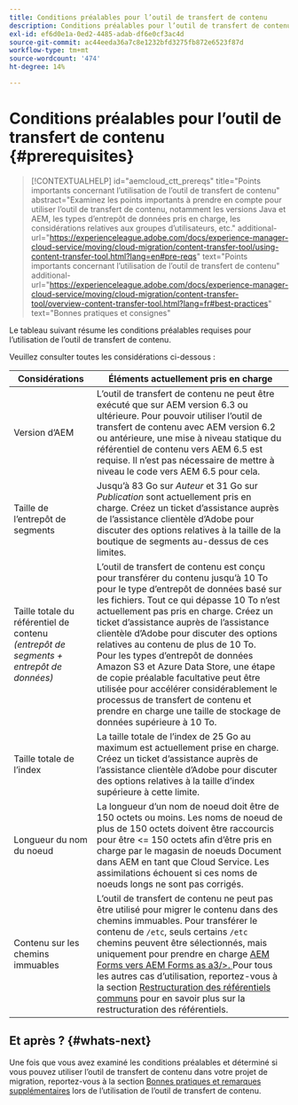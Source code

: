 ```yaml
---
title: Conditions préalables pour l’outil de transfert de contenu
description: Conditions préalables pour l’outil de transfert de contenu
exl-id: ef6d0e1a-0ed2-4485-adab-df6e0cf3ac4d
source-git-commit: ac44eeda36a7c8e1232bfd3275fb872e6523f87d
workflow-type: tm+mt
source-wordcount: '474'
ht-degree: 14%

---
```


# Conditions préalables pour l’outil de transfert de contenu {#prerequisites}

>[!CONTEXTUALHELP]
>id="aemcloud_ctt_prereqs"
>title="Points importants concernant l’utilisation de l’outil de transfert de contenu"
>abstract="Examinez les points importants à prendre en compte pour utiliser l’outil de transfert de contenu, notamment les versions Java et AEM, les types d’entrepôt de données pris en charge, les considérations relatives aux groupes d’utilisateurs, etc."
>additional-url="https://experienceleague.adobe.com/docs/experience-manager-cloud-service/moving/cloud-migration/content-transfer-tool/using-content-transfer-tool.html?lang=en#pre-reqs" text="Points importants concernant l’utilisation de l’outil de transfert de contenu"
>additional-url="https://experienceleague.adobe.com/docs/experience-manager-cloud-service/moving/cloud-migration/content-transfer-tool/overview-content-transfer-tool.html?lang=fr#best-practices" text="Bonnes pratiques et consignes"

Le tableau suivant résume les conditions préalables requises pour l’utilisation de l’outil de transfert de contenu.

Veuillez consulter toutes les considérations ci-dessous :

| Considérations | Éléments actuellement pris en charge |
|--- |--- |
| Version d’AEM | L’outil de transfert de contenu ne peut être exécuté que sur AEM version 6.3 ou ultérieure. Pour pouvoir utiliser l’outil de transfert de contenu avec AEM version 6.2 ou antérieure, une mise à niveau statique du référentiel de contenu vers AEM 6.5 est requise. Il n’est pas nécessaire de mettre à niveau le code vers AEM 6.5 pour cela. |
| Taille de l’entrepôt de segments | Jusqu’à 83 Go sur *Auteur* et 31 Go sur *Publication* sont actuellement pris en charge. Créez un ticket d’assistance auprès de l’assistance clientèle d’Adobe pour discuter des options relatives à la taille de la boutique de segments au-dessus de ces limites. |
| Taille totale du référentiel de contenu <br>*(entrepôt de segments + entrepôt de données)* | L’outil de transfert de contenu est conçu pour transférer du contenu jusqu’à 10 To pour le type d’entrepôt de données basé sur les fichiers. Tout ce qui dépasse 10 To n’est actuellement pas pris en charge. Créez un ticket d’assistance auprès de l’assistance clientèle d’Adobe pour discuter des options relatives au contenu de plus de 10 To. <br>Pour les types d’entrepôt de données Amazon S3 et Azure Data Store, une étape de  [ ](https://experienceleague.adobe.com/docs/experience-manager-cloud-service/moving/cloud-migration/content-transfer-tool/handling-large-content-repositories.html?lang=en#setting-up-pre-copy-step) copie préalable facultative peut être utilisée pour accélérer considérablement le processus de transfert de contenu et prendre en charge une taille de stockage de données supérieure à 10 To. |
| Taille totale de l’index | La taille totale de l’index de 25 Go au maximum est actuellement prise en charge. Créez un ticket d’assistance auprès de l’assistance clientèle d’Adobe pour discuter des options relatives à la taille d’index supérieure à cette limite. |
| Longueur du nom du noeud | La longueur d’un nom de noeud doit être de 150 octets ou moins. Les noms de noeud de plus de 150 octets doivent être raccourcis pour être &lt;= 150 octets afin d’être pris en charge par le magasin de noeuds Document dans AEM en tant que Cloud Service. Les assimilations échouent si ces noms de noeuds longs ne sont pas corrigés. |
| Contenu sur les chemins immuables | L’outil de transfert de contenu ne peut pas être utilisé pour migrer le contenu dans des chemins immuables. Pour transférer le contenu de `/etc`, seuls certains `/etc` chemins peuvent être sélectionnés, mais uniquement pour prendre en charge [AEM Forms vers AEM Forms as a3/>. ](https://experienceleague.adobe.com/docs/experience-manager-forms-cloud-service/forms/migrate-to-forms-as-a-cloud-service.html?lang=en#paths-of-various-aem-forms-specific-assets) Pour tous les autres cas d’utilisation, reportez-vous à la section [Restructuration des référentiels communs](https://experienceleague.adobe.com/docs/experience-manager-64/deploying/restructuring/all-repository-restructuring-in-aem-6-4.html?lang=en#restructuring) pour en savoir plus sur la restructuration des référentiels. |

## Et après ? {#whats-next}

Une fois que vous avez examiné les conditions préalables et déterminé si vous pouvez utiliser l’outil de transfert de contenu dans votre projet de migration, reportez-vous à la section [Bonnes pratiques et remarques supplémentaires](/help/move-to-cloud-service/content-transfer-tool/using-content-transfer-tool.md) lors de l’utilisation de l’outil de transfert de contenu.
